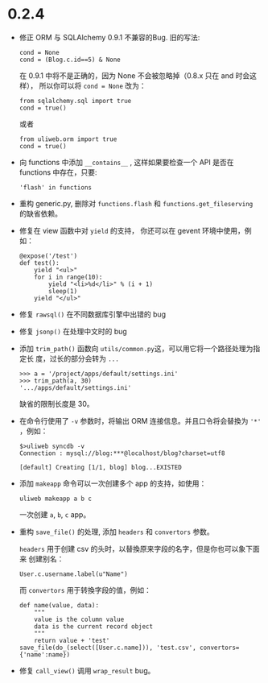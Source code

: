 # 0.2.4

* 修正 ORM 与 SQLAlchemy 0.9.1 不兼容的Bug. 旧的写法:

    ```
    cond = None
    cond = (Blog.c.id==5) & None
    ```

    在 0.9.1 中将不是正确的，因为 None 不会被忽略掉（0.8.x 只在 and 时会这样），
    所以你可以将 `cond = None` 改为：

    ```
    from sqlalchemy.sql import true
    cond = true()
    ```

    或者

    ```
    from uliweb.orm import true
    cond = true()
    ```

* 向 functions 中添加 `__contains__` , 这样如果要检查一个 API 是否在 functions
  中存在，只要:

    ```
    'flash' in functions
    ```
* 重构 generic.py, 删除对 `functions.flash` 和 `functions.get_fileserving`
  的缺省依赖。
* 修复在 view 函数中对 `yield` 的支持， 你还可以在 gevent 环境中使用，例如：

    ```
    @expose('/test')
    def test():
        yield "<ul>"
        for i in range(10):
            yield "<li>%d</li>" % (i + 1)
            sleep(1)
        yield "</ul>"
    ```

* 修复 `rawsql()` 在不同数据库引擎中出错的 bug
* 修复 `jsonp()` 在处理中文时的 bug
* 添加 `trim_path()` 函数向 `utils/common.py`这，可以用它将一个路径处理为指定长
  度，过长的部分会转为 `...`

    ```
    >>> a = '/project/apps/default/settings.ini'
    >>> trim_path(a, 30)
    '.../apps/default/settings.ini'
    ```

    缺省的限制长度是 30。
* 在命令行使用了 `-v` 参数时，将输出 ORM 连接信息。并且口令将会替換为 `'*'` ，例如：

    ```
    $>uliweb syncdb -v
    Connection : mysql://blog:***@localhost/blog?charset=utf8

    [default] Creating [1/1, blog] blog...EXISTED
    ```
* 添加 `makeapp` 命令可以一次创建多个 app 的支持，如使用：

    ```
    uliweb makeapp a b c
    ```

    一次创建 `a`, `b`, `c` app。
* 重构 `save_file()` 的处理, 添加 `headers` 和 `convertors` 参数。

    `headers` 用于创建 csv 的头时，以替換原来字段的名字，但是你也可以象下面来
    创建别名：

    ```
    User.c.username.label(u"Name")
    ```

    而 `convertors` 用于转換字段的值，例如：

    ```
    def name(value, data):
        """
        value is the column value
        data is the current record object
        """
        return value + 'test'
    save_file(do_(select([User.c.name])), 'test.csv', convertors={'name':name})
    ```
* 修复 `call_view()` 调用 `wrap_result` bug。